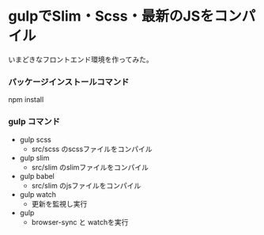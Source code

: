 # gulpでSlim・Scss・最新のJSをコンパイル

いまどきなフロントエンド環境を作ってみた。

### パッケージインストールコマンド

npm install

### gulp コマンド

- gulp scss
  - src/scss のscssファイルをコンパイル
- gulp slim
  - src/slim のslimファイルをコンパイル
- gulp babel
  - src/slim のjsファイルをコンパイル
- gulp watch
  - 更新を監視し実行
- gulp
  - browser-sync と watchを実行
